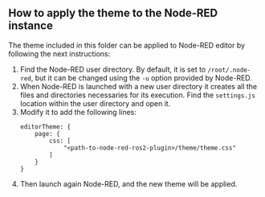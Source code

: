 ## How to apply the theme to the Node-RED instance
The theme included in this folder can be applied to Node-RED editor by following the next instructions:
1. Find the Node-RED user directory. By default, it is set to `/root/.node-red`, but it can be changed using the `-u` option provided by Node-RED.
2. When Node-RED is launched with a new user directory it creates all the files and directories necessaries for its execution. Find the `settings.js` location within the user directory and open it.
3. Modify it to add the following lines:
    ```
    editorTheme: {
        page: {
            css: [
                "<path-to-node-red-ros2-plugin>/theme/theme.css"
            ]
        }
    }
    ```
4. Then launch again Node-RED, and the new theme will be applied.
